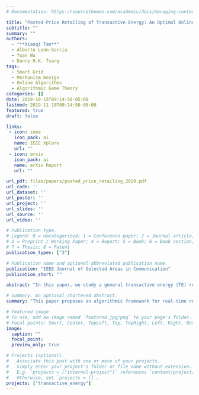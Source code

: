 ```yaml
---
# Documentation: https://sourcethemes.com/academic/docs/managing-content/

title: "Posted-Price Retailing of Transactive Energy: An Optimal Online Mechanism without Prediction"
subtitle: ""
summary: ""
authors:
  - "**Xiaoqi Tan**"
  - Alberto Leon-Garcia
  - Yuan Wu
  - Danny H.K. Tsang
tags: 
  - Smart Grid
  - Mechanism Design
  - Online Algorithms
  - Algorithmic Game Theory
categories: []
date: 2019-10-15T09:14:50-05:00
lastmod: 2019-11-18T09:14:50-05:00
featured: true
draft: false

links:
 - icon: ieee
   icon_pack: ai
   name: IEEE Xplore
   url: ""
 - icon: arxiv
   icon_pack: ai
   name: arXiv Report
   url: ""

url_pdf: files/papers/posted_price_retailing_2020.pdf
url_code: ''
url_dataset: ''
url_poster: ''
url_project: ''
url_slides: ''
url_source: ''
url_video: ''

# Publication type.
# Legend: 0 = Uncategorized; 1 = Conference paper; 2 = Journal article;
# 3 = Preprint / Working Paper; 4 = Report; 5 = Book; 6 = Book section;
# 7 = Thesis; 8 = Patent
publication_types: ["2"]

# Publication name and optional abbreviated publication name.
publication: "IEEE Journal of Selected Areas in Communication"
publication_short: ""

abstract: "In this paper, we study a general transactive energy (TE) retailing problem in smart grids: A TE retailer (e.g., a utility company) publishes the energy price, which may vary over time. TE customers arrive in an arbitrary manner and may choose to either purchase a certain amount of energy based on the posted price, or leave without buying. Typical examples of such a setup include a transactive electric vehicle charging platform, or a general market-based demand-side management program, etc. We consider the setting where the customer arrival information is unknown (i.e., without prediction), and focus on maximizing the social welfare of the TE system through a posted-price mechanism (PPM) that runs in an online fashion with causal information only. We quantify the performance of the proposed PPM in the competitive analysis framework, and show that our proposed PPM is optimal in the sense that no other online mechanisms can achieve a better competitive ratio. We evaluate our theoretic results for the case of transactive electric vehicle charging. Our extensive experimental results show that the proposed PPM is competitive and robust against system uncertainties, and outperforms several existing benchmarks."

# Summary. An optional shortened abstract.
summary: "This paper proposes an algorithmic framework for real-time retailing of  transactive energy in smart grids. The advantage of the proposed algorithm is that no future information is needed. "

# Featured image
# To use, add an image named `featured.jpg/png` to your page's folder.
# Focal points: Smart, Center, TopLeft, Top, TopRight, Left, Right, BottomLeft, Bottom, BottomRight.
image:
  caption: ""
  focal_point:
  preview_only: true

# Projects (optional).
#   Associate this post with one or more of your projects.
#   Simply enter your project's folder or file name without extension.
#   E.g. `projects = ["internal-project"]` references `content/project/deep-learning/index.md`.
#   Otherwise, set `projects = []`.
projects: ["transactive_energy"]
---
```

